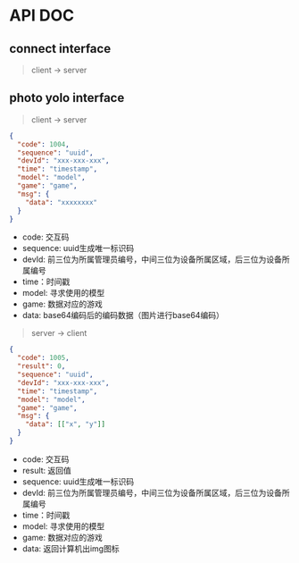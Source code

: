 # API DOC

## connect interface

> client -> server

## photo yolo interface

> client -> server

```json
{
  "code": 1004,
  "sequence": "uuid",
  "devId": "xxx-xxx-xxx",
  "time": "timestamp",
  "model": "model",
  "game": "game",
  "msg": {
    "data": "xxxxxxxx"
  }
}
```

- code: 交互码
- sequence: uuid生成唯一标识码
- devId: 前三位为所属管理员编号，中间三位为设备所属区域，后三位为设备所属编号
- time：时间戳
- model: 寻求使用的模型
- game: 数据对应的游戏
- data: base64编码后的编码数据（图片进行base64编码）

> server -> client

```json
{
  "code": 1005,
  "result": 0,
  "sequence": "uuid",
  "devId": "xxx-xxx-xxx",
  "time": "timestamp",
  "model": "model",
  "game": "game",
  "msg": {
    "data": [["x", "y"]]
  }
}
```

- code: 交互码
- result: 返回值
- sequence: uuid生成唯一标识码
- devId: 前三位为所属管理员编号，中间三位为设备所属区域，后三位为设备所属编号
- time：时间戳
- model: 寻求使用的模型
- game: 数据对应的游戏
- data: 返回计算机出img图标



